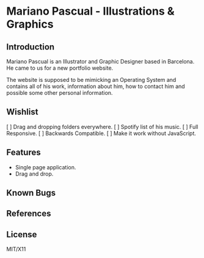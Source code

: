 # Mariano Pascual - Illustrations & Graphics
## Introduction
Mariano Pascual is an Illustrator and Graphic Designer based in Barcelona. He came to us for a new portfolio website.

The website is supposed to be mimicking an Operating System and contains all of his work, information about him, how to contact him and possible some other personal information.

## Wishlist
[ ] Drag and dropping folders everywhere.
[ ] Spotify list of his music.
[ ] Full Responsive.
[ ] Backwards Compatible.
[ ] Make it work without JavaScript.

## Features
- Single page application.
- Drag and drop.

## Known Bugs

## References

## License
MIT/X11
